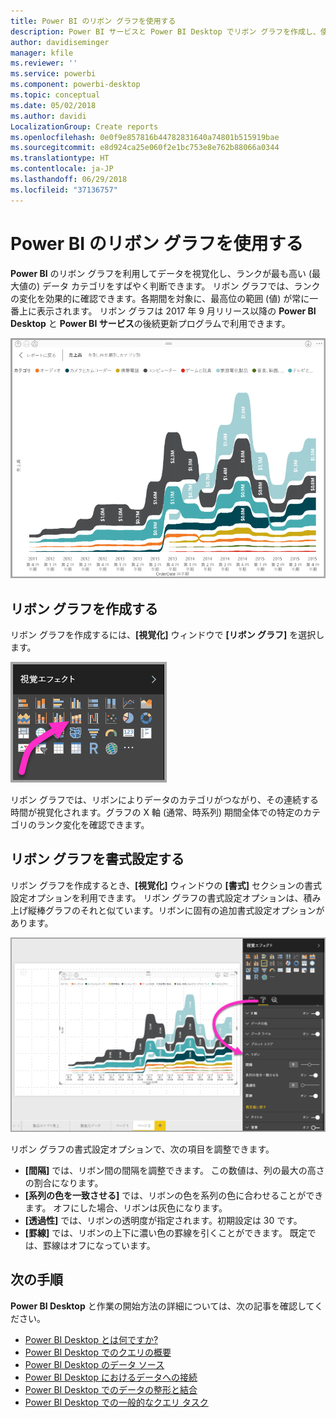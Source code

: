 ```yaml
---
title: Power BI のリボン グラフを使用する
description: Power BI サービスと Power BI Desktop でリボン グラフを作成し、使用する
author: davidiseminger
manager: kfile
ms.reviewer: ''
ms.service: powerbi
ms.component: powerbi-desktop
ms.topic: conceptual
ms.date: 05/02/2018
ms.author: davidi
LocalizationGroup: Create reports
ms.openlocfilehash: 0e0f9e857816b44782831640a74801b515919bae
ms.sourcegitcommit: e8d924ca25e060f2e1bc753e8e762b88066a0344
ms.translationtype: HT
ms.contentlocale: ja-JP
ms.lasthandoff: 06/29/2018
ms.locfileid: "37136757"
---
```

# <a name="use-ribbon-charts-in-power-bi"></a>Power BI のリボン グラフを使用する
**Power BI** のリボン グラフを利用してデータを視覚化し、ランクが最も高い (最大値の) データ カテゴリをすばやく判断できます。 リボン グラフでは、ランクの変化を効果的に確認できます。各期間を対象に、最高位の範囲 (値) が常に一番上に表示されます。 リボン グラフは 2017 年 9 月リリース以降の **Power BI Desktop** と **Power BI サービス**の後続更新プログラムで利用できます。

![](media/desktop-ribbon-charts/ribbon-charts_01.png)

## <a name="create-a-ribbon-chart"></a>リボン グラフを作成する
リボン グラフを作成するには、**[視覚化]** ウィンドウで **[リボン グラフ]** を選択します。

![](media/desktop-ribbon-charts/ribbon-charts_02.png)

リボン グラフでは、リボンによりデータのカテゴリがつながり、その連続する時間が視覚化されます。グラフの X 軸 (通常、時系列) 期間全体での特定のカテゴリのランク変化を確認できます。

## <a name="format-a-ribbon-chart"></a>リボン グラフを書式設定する
リボン グラフを作成するとき、**[視覚化]** ウィンドウの **[書式]** セクションの書式設定オプションを利用できます。 リボン グラフの書式設定オプションは、積み上げ縦棒グラフのそれと似ています。リボンに固有の追加書式設定オプションがあります。

![](media/desktop-ribbon-charts/ribbon-charts_03.png)

リボン グラフの書式設定オプションで、次の項目を調整できます。

* **[間隔]** では、リボン間の間隔を調整できます。 この数値は、列の最大の高さの割合になります。
* **[系列の色を一致させる]** では、リボンの色を系列の色に合わせることができます。 オフにした場合、リボンは灰色になります。
* **[透過性]** では、リボンの透明度が指定されます。初期設定は 30 です。
* **[罫線]** では、リボンの上下に濃い色の罫線を引くことができます。 既定では、罫線はオフになっています。

## <a name="next-steps"></a>次の手順
**Power BI Desktop** と作業の開始方法の詳細については、次の記事を確認してください。

* [Power BI Desktop とは何ですか?](desktop-what-is-desktop.md)
* [Power BI Desktop でのクエリの概要](desktop-query-overview.md)
* [Power BI Desktop のデータ ソース](desktop-data-sources.md)
* [Power BI Desktop におけるデータへの接続](desktop-connect-to-data.md)
* [Power BI Desktop でのデータの整形と結合](desktop-shape-and-combine-data.md)
* [Power BI Desktop での一般的なクエリ タスク](desktop-common-query-tasks.md)   

